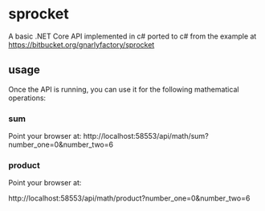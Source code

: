 # sprocket
A basic .NET Core API implemented in c#
ported to c# from the example at https://bitbucket.org/gnarlyfactory/sprocket

## usage

Once the API is running, you can use it for the following mathematical operations:

### sum

Point your browser at:
http://localhost:58553/api/math/sum?number_one=0&number_two=6

### product

Point your browser at:

http://localhost:58553/api/math/product?number_one=0&number_two=6